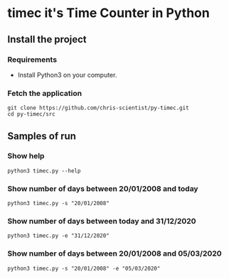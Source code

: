 
# timec it's Time Counter in Python

## Install the project

### Requirements

* Install Python3 on your computer.

### Fetch the application

```
git clone https://github.com/chris-scientist/py-timec.git
cd py-timec/src
```

## Samples of run

### Show help

`python3 timec.py --help`

### Show number of days between 20/01/2008 and today

`python3 timec.py -s "20/01/2008"`

### Show number of days between today and 31/12/2020

`python3 timec.py -e "31/12/2020"`

### Show number of days between 20/01/2008 and 05/03/2020

`python3 timec.py -s "20/01/2008" -e "05/03/2020"`
